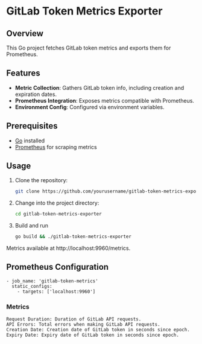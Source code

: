 # GitLab Token Metrics Exporter

## Overview

This Go project fetches GitLab token metrics and exports them for Prometheus.

## Features

- **Metric Collection**: Gathers GitLab token info, including creation and expiration dates.
- **Prometheus Integration**: Exposes metrics compatible with Prometheus.
- **Environment Config**: Configured via environment variables.

## Prerequisites

- [Go](https://golang.org/) installed
- [Prometheus](https://prometheus.io/) for scraping metrics

## Usage

1. Clone the repository:

   ```bash
   git clone https://github.com/yourusername/gitlab-token-metrics-exporter.git

2. Change into the project directory:
   ```bash
   cd gitlab-token-metrics-exporter
3. Build and run
   ```bash
   go build && ./gitlab-token-metrics-exporter

Metrics available at http://localhost:9960/metrics.

## Prometheus Configuration
    
    - job_name: 'gitlab-token-metrics'
      static_configs:
        - targets: ['localhost:9960']

### Metrics

    Request Duration: Duration of GitLab API requests.
    API Errors: Total errors when making GitLab API requests.
    Creation Date: Creation date of GitLab token in seconds since epoch.
    Expiry Date: Expiry date of GitLab token in seconds since epoch.
    
